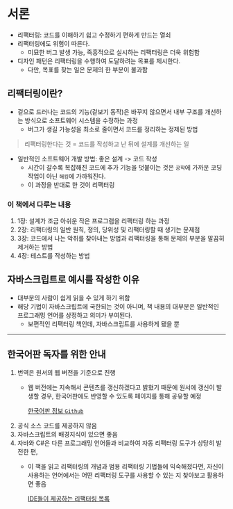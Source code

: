 # 서론

- 리팩터링: 코드를 이해하기 쉽고 수정하기 편하게 만드는 열쇠
- 리팩터링에도 위험이 따른다.
  - 미묘한 버그 발생 가능, 즉흥적으로 실시하는 리팩터링은 더욱 위험함
- 디자인 패턴은 리팩터링을 수행하여 도달하려는 목표를 제시한다.
  - 다만, 목표를 찾는 일은 문제의 한 부분이 불과함

## 리팩터링이란?

- 겉으로 드러나는 코드의 기능(겉보기 동작)은 바꾸지 않으면서 내부 구조를 개선하는 방식으로 소프트웨어 시스템을 수정하는 과정
  - 버그가 생길 가능성을 최소로 줄이면서 코드를 정리하는 정제된 방법
  
> 리팩터링한다는 것 = 코드를 작성하고 난 뒤에 설계를 개선하는 일

- 일반적인 소프트웨어 개발 방법: 좋은 설계 -> 코드 작성
  - 시간이 갈수록 복잡해진 코드에 추가 기능을 덧붙이는 것은 `공학`에 가까운 코딩 작업이 아닌 `해킹`에 가까워진다.
  - 이 과정을 반대로 한 것이 리팩터링

### 이 책에서 다루는 내용

1. 1장: 설계가 조금 아쉬운 작은 프로그램을 리팩터링 하는 과정
2. 2장: 리팩터링의 일반 원칙, 정의, 당위성 및 리팩터링할 때 생기는 문제점
3. 3장: 코드에서 나는 악취를 찾아내는 방법과 리팩터링을 통해 문제의 부분을 말끔히 제거하는 방법
4. 4장: 테스트를 작성하는 방법

## 자바스크립트로 예시를 작성한 이유

- 대부분의 사람이 쉽게 읽을 수 있게 하기 위함
- 해당 기법이 자바스크립트에 국한되는 것이 아니며, 책 내용의 대부분은 일반적인 프로그래밍 언어를 상정하고 의미가 부여된다.
  - 보편적인 리팩터링 책인데, 자바스크립트를 사용하게 됐을 뿐

---

## 한국어판 독자를 위한 안내

1. 번역은 원서의 웹 버전을 기준으로 진행
    - 웹 버전에는 지속해서 콘텐츠를 갱신하겠다고 밝혔기 때문에 원서에 갱신이 발생할 경우, 한국어판에도 반영할 수 있도록 페이지를 통해 공유할 예정

      [한국어판 정보 `Github`](https://github.com/WegraLee/Refactoring)
2. 공식 소스 코드를 제공하지 않음
3. 자바스크립트의 배경지식이 있으면 좋음
4. 자바와 C#은 다른 프로그래밍 언어들과 비교하여 자동 리팩터링 도구가 상당히 발전한 편,
    - 이 책을 읽고 리팩터링의 개념과 범용 리팩터링 기법들에 익숙해졌다면, 자신이 사용하는 언어에서는 어떤 리팩터링 도구를 사용할 수 있는 지 찾아보고 활용하면 좋음

      [IDE들이 제공하는 리팩터링 목록](http://bit.ly/2waWgFX)